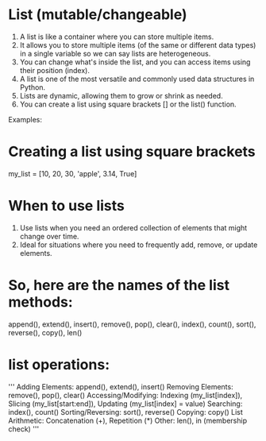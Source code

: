 # List (mutable/changeable)

1. A list is like a container where you can store multiple items. 
2. It allows you to store multiple items (of the same or different data types) in a single variable so we can say lists are heterogeneous.
3. You can change what's inside the list, and you can access items using their position (index).
4. A list is one of the most versatile and commonly used data structures in Python.
5. Lists are dynamic, allowing them to grow or shrink as needed.
6. You can create a list using square brackets [] or the list() function.

Examples:

# Creating a list using square brackets
my_list = [10, 20, 30, 'apple', 3.14, True]

# When to use lists
1. Use lists when you need an ordered collection of elements that might change over time.
2. Ideal for situations where you need to frequently add, remove, or update elements.


# So, here are the names of the list methods:

append(), extend(), insert(), remove(), pop(), clear(), index(), count(),
sort(), reverse(), copy(), len()

# list operations:

'''
Adding Elements: append(), extend(), insert()
Removing Elements: remove(), pop(), clear()
Accessing/Modifying: Indexing (my_list[index]), Slicing (my_list[start:end]), Updating (my_list[index] = value)
Searching: index(), count()
Sorting/Reversing: sort(), reverse()
Copying: copy()
List Arithmetic: Concatenation (+), Repetition (*)
Other: len(), in (membership check)
'''
